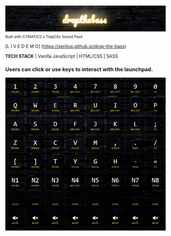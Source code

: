 ![Drop the Bass](./static/img/droptheb-banner.JPG)
<sub align="center">Built with CYMATICS x TrapCity Sound Pack </sub>

[L I V E  D E M O] (https://xerilius.github.io/drop-the-bass) 

<b>TECH STACK</b> | Vanilla JavaScript | HTML/CSS | SASS <br>

### Users can click or use keys to interact with the launchpad.
![Launchpad](./static/img/8x8launchpad.JPG)
